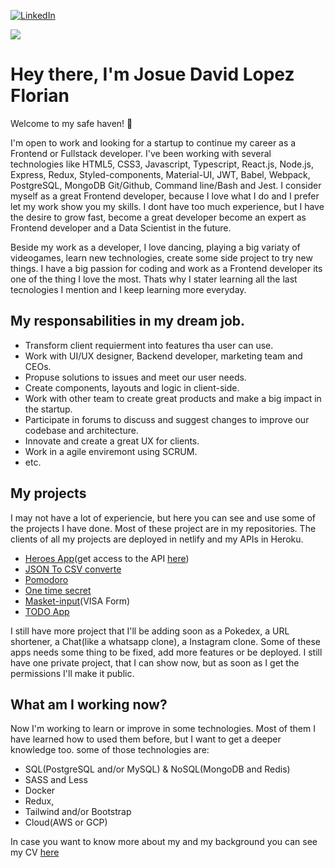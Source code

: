 
[![LinkedIn](https://img.shields.io/badge/LinkedIn-09f?style=for-the-badge&logo=linkedin&logoColor=white)](https://www.linkedin.com/in/josue-david-lopez-florian-47905b157/)

[![](https://img.shields.io/twitter/follow/DavidJumpstonik?style=for-the-badge&color=09f&labelColor=black&logo=twitter&label=@DavidJumpstonik)](https://twitter.com/DavidJumpstonik)

# Hey there, I'm Josue David Lopez Florian

Welcome to my safe haven! 👋

I'm open to work and looking for a startup to continue my career as a Frontend or Fullstack developer. I've been working with several technologies like HTML5, CSS3, Javascript, Typescript, React.js, Node.js, Express, Redux, Styled-components, Material-UI, JWT, Babel, Webpack, PostgreSQL, MongoDB Git/Github, Command line/Bash and Jest. I consider myself as a great Frontend developer, because I love what I do and I prefer let my work show you my skills. I dont have too much experience, but I have the desire to grow fast, become a great developer become an expert as Frontend developer and a Data Scientist in the future.

Beside my work as a developer, I love dancing, playing a big variaty of videogames, learn new technologies, create some side project to try new things. I have a big passion for coding and work as a Frontend developer its one of the thing I love the most. Thats why I stater learning all the last tecnologies I mention and I keep learning more everyday.

## My responsabilities in my dream job.
- Transform client requierment into features tha user can use.
- Work with UI/UX designer, Backend developer, marketing team and CEOs.
- Propuse solutions to issues and meet our user needs.
- Create components, layouts and logic in client-side.
- Work with other team to create great products and make a big impact in the startup.
- Participate in forums to discuss and suggest changes to improve our codebase and architecture.
- Innovate and create a great UX for clients.
- Work in a agile enviremont using SCRUM.
- etc.

## My projects
I may not have a lot of experiencie, but here you can see and use some of the projects I have done. Most of these project are in my repositories. The clients of all my projects are deployed in netlify and my APIs in Heroku.
- [Heroes App](https://jumpstonik-heroes-app.netlify.app/)(get access to the API [here](https://cors-anywhere.herokuapp.com/corsdemo))
- [JSON To CSV converte](https://jumpstonik-json-to-csv.netlify.app/)
- [Pomodoro](https://jumpstonik-pomodoro.netlify.app/)
- [One time secret](https://jumpstonik-one-time-secret.netlify.app/)
- [Masket-input](https://jumpstonik-masket-input-visa-form.netlify.app/)(VISA Form)
- [TODO App](https://jumpstonik-todo.netlify.app/)

I still have more project that I'll be adding soon as a Pokedex, a URL shortener, a Chat(like a whatsapp clone), a Instagram clone. Some of these apps needs some thing to be fixed, add more features or be deployed. I still have one private project, that I can show now, but as soon as I get the permissions I'll make it public.

## What am I working now?
Now I'm working to learn or improve in some technologies. Most of them I have learned how to used them before, but I want to get a deeper knowledge too. some of those technologies are:
- SQL(PostgreSQL and/or MySQL) & NoSQL(MongoDB and Redis)
- SASS and Less
- Docker
- Redux,
- Tailwind and/or Bootstrap
- Cloud(AWS or GCP)

In case you want to know more about my and my background you can see my CV [here](https://drive.google.com/file/d/1KIdR9XW9iOax_M00Jw6503CGGmr59MUy/view?usp=sharing)
<!--
**JUMPSTONIK/JUMPSTONIK** is a ✨ _special_ ✨ repository because its `README.md` (this file) appears on your GitHub profile.

Here are some ideas to get you started:

- 🔭 I’m currently working on ...
- 🌱 I’m currently learning ...
- 👯 I’m looking to collaborate on ...
- 🤔 I’m looking for help with ...
- 💬 Ask me about ...
- 📫 How to reach me: ...
- 😄 Pronouns: ...
- ⚡ Fun fact: ...
-->
